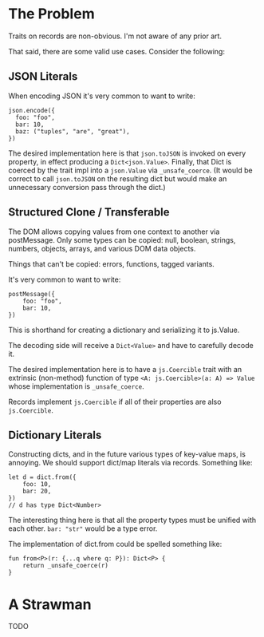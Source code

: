 # The Problem

Traits on records are non-obvious.  I'm not aware of any prior art.

That said, there are some valid use cases.  Consider the following:

## JSON Literals

When encoding JSON it's very common to want to write:

```
json.encode({
  foo: "foo",
  bar: 10,
  baz: ("tuples", "are", "great"),
})
```

The desired implementation here is that `json.toJSON` is invoked
on every property, in effect producing a `Dict<json.Value>`.  Finally,
that Dict is coerced by the trait impl into a `json.Value` via `_unsafe_coerce`.
(It would be correct to call `json.toJSON` on the resulting dict but would make an
unnecessary conversion pass through the dict.)

## Structured Clone / Transferable

The DOM allows copying values from one context to another
via postMessage.  Only some types can be copied: null, boolean,
strings, numbers, objects, arrays, and various DOM data objects.

Things that can't be copied: errors, functions, tagged variants.

It's very common to want to write:

```
postMessage({
    foo: "foo",
    bar: 10,
})
```

This is shorthand for creating a dictionary and serializing it to js.Value.

The decoding side will receive a `Dict<Value>` and have to carefully decode it.

The desired implementation here is to have a `js.Coercible` trait with an extrinsic (non-method) function of type `<A: js.Coercible>(a: A) => Value` whose implementation is `_unsafe_coerce`.

Records implement `js.Coercible` if all of their properties are also `js.Coercible`.

## Dictionary Literals

Constructing dicts, and in the future various types of key-value maps, is annoying.
We should support dict/map literals via records.  Something like:

```
let d = dict.from({
    foo: 10,
    bar: 20,
})
// d has type Dict<Number>
```

The interesting thing here is that all the property types must be unified with each
other.  `bar: "str"` would be a type error.

The implementation of dict.from could be spelled something like:

```
fun from<P>(r: {...q where q: P}): Dict<P> {
    return _unsafe_coerce(r)
}
``` 

# A Strawman

TODO

